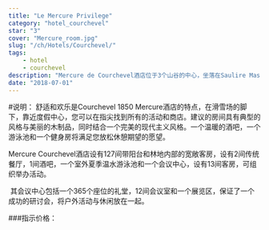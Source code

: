 ```yaml
---
title: "Le Mercure Privilege"
category: "hotel_courchevel"
star: "3"
cover: "Mercure_room.jpg"
slug: "/ch/Hotels/Courchevel/"
tags:
    - hotel
    - courchevel
description: "Mercure de Courchevel酒店位于3个山谷的中心，坐落在Saulire Massif山脚下，位于Biollay湖边，在斜坡脚下，我们的127间带阳台的家庭间将让您充分享受您的入住体验。伟大的户外 "
date: "2018-07-01"
--- 
```

 
 #说明：
舒适和欢乐是Courchevel 1850 Mercure酒店的特点，在滑雪场的脚下，靠近度假中心，您可以在指尖找到所有的活动和商店。建议的房间具有典型的风格与美丽的木制品，同时结合一个完美的现代主义风格。一个温暖的酒吧，一个游泳池和一个健身房将满足您放松休憩期望的愿望。

Mercure Courchevel酒店设有127间带阳台和林地内部的宽敞客房，设有2间传统餐厅，1间酒吧，一个室外夏季温水游泳池和一个会议中心，设有13间客房，可组织举办活动。

 其会议中心包括一个365个座位的礼堂，12间会议室和一个展览区，保证了一个成功的研讨会，将户外活动与休闲放在一起。

###指示价格：